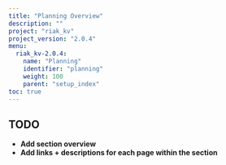 ```yaml
---
title: "Planning Overview"
description: ""
project: "riak_kv"
project_version: "2.0.4"
menu:
  riak_kv-2.0.4:
    name: "Planning"
    identifier: "planning"
    weight: 100
    parent: "setup_index"
toc: true
---
```


## TODO

- **Add section overview**
- **Add links + descriptions for each page within the section**
